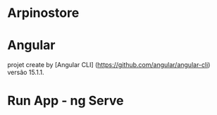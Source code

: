 # Arpinostore

# Angular
projet create by [Angular CLI] (https://github.com/angular/angular-cli) versão 15.1.1.

# Run App  - ng Serve

